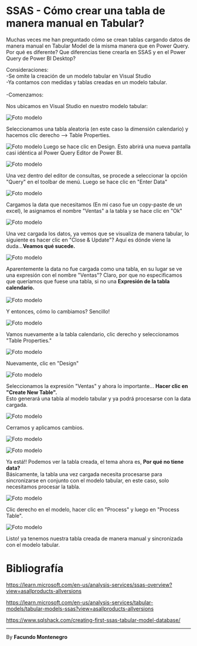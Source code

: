 # SSAS - Cómo crear una tabla de manera manual en Tabular? 


Muchas veces me han preguntado cómo se crean tablas cargando datos de manera manual en Tabular Model de la misma manera que en Power Query. Por qué es diferente? Que diferencias tiene crearla en SSAS y en el Power Query de Power BI Desktop?


Consideraciones:<br />
-Se omite la creación de un modelo tabular en Visual Studio<br />
-Ya contamos con medidas y tablas creadas en un modelo tabular.<br />
<br />
-Comenzamos: <br />


Nos ubicamos en Visual Studio en nuestro modelo tabular:

![Foto modelo](captura2.PNG)

Seleccionamos una tabla aleatoria (en este caso la dimensión calendario) y hacemos clic derecho --> Table Properties.

![Foto modelo](captura5.PNG)
Luego se hace clic en Design. Esto abrirá una nueva pantalla casi idéntica al Power Query Editor de Power BI.

![Foto modelo](captura6.PNG)

Una vez dentro del editor de consultas, se procede a seleccionar la opción "Query" en el toolbar de menú. Luego se hace clic en "Enter Data"

![Foto modelo](captura8.PNG)

Cargamos la data que necesitamos (En mi caso fue un copy-paste de un excel), le asignamos el nombre "Ventas" a la tabla y se hace clic en "Ok"


![Foto modelo](captura9.PNG)

Una vez cargada los datos, ya vemos que se visualiza de manera tabular, lo siguiente es hacer clic en "Close & Update"? Aquí es dónde viene la duda...**Veamos qué sucede.**

![Foto modelo](captura10.PNG)

Aparentemente la data no fue cargada como una tabla, en su lugar se ve una expresión con el nombre "Ventas"? Claro, por que no especificamos que queríamos que fuese una tabla, si no una **Expresión de la tabla calendario.**
<br /><br />
![Foto modelo](captura11.PNG)

Y entonces, cómo lo cambiamos? Sencillo!

![Foto modelo](captura12.PNG)

Vamos nuevamente a la tabla calendario, clic derecho y seleccionamos "Table Properties."

![Foto modelo](captura13.PNG)

Nuevamente, clic en "Design"

![Foto modelo](captura14.PNG)

Seleccionamos la expresión "Ventas" y ahora lo importante... **Hacer clic en "Create New Table".**
<br />
Esto generará una tabla al modelo tabular y ya podrá procesarse con la data cargada.


![Foto modelo](captura15.PNG)

Cerramos y aplicamos cambios.

![Foto modelo](captura16.PNG)

![Foto modelo](captura17.PNG)

Ya está!! Podemos ver la tabla creada, el tema ahora es, **Por qué no tiene data?** <br />
Básicamente, la tabla una vez cargada necesita procesarse para sincronizarse en conjunto con el modelo tabular, en este caso, solo necesitamos procesar la tabla.

![Foto modelo](captura18.PNG)

Clic derecho en el modelo, hacer clic en "Process" y luego en "Process Table".

![Foto modelo](captura19.PNG)

Listo! ya tenemos nuestra tabla creada de manera manual y sincronizada con el modelo tabular. 



# Bibliografía

https://learn.microsoft.com/en-us/analysis-services/ssas-overview?view=asallproducts-allversions

https://learn.microsoft.com/en-us/analysis-services/tabular-models/tabular-models-ssas?view=asallproducts-allversions

https://www.sqlshack.com/creating-first-ssas-tabular-model-database/

---

By **Facundo Montenegro**
